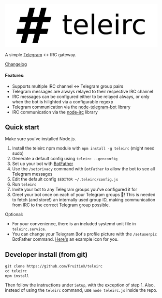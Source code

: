 ![Logo](/logo.png)

A simple [Telegram](https://telegram.org/) ↔ IRC gateway.

[Changelog](https://fruitiex.org/blog/tag/teleirc/)

#### Features:

* Supports multiple IRC channel ↔ Telegram group pairs
* Telegram messages are always relayed to their respective IRC channel
* IRC messages can be configured either to be relayed always, or only
  when the bot is hilighted via a configurable regexp
* Telegram communication via the
  [node-telegram-bot](https://github.com/orzFly/node-telegram-bot) library
* IRC communication via the
  [node-irc](https://github.com/martynsmith/node-irc) library

Quick start
-----------

Make sure you've installed Node.js.

1. Install the teleirc npm module with `npm install -g teleirc` (might need sudo)
2. Generate a default config using `teleirc --genconfig`
3. Set up your bot with [BotFather](https://telegram.me/botfather)
4. Use the `/setprivacy` command with `BotFather` to allow the bot to
   see all Telegram messages
5. Edit the default config `$EDITOR ~/.teleirc/config.js`
6. Run `teleirc`
7. Invite your bot to any Telegram groups you've configured it for
8. Greet your bot once on each of your Telegram groups :tada:! This is needed
   to fetch (and store!) an internally used group ID, making communication
   from IRC to the correct Telegram group possible.

Optional:

- For your convenience, there is an included systemd unit file in
  `teleirc.service`.
- You can change your Telegram Bot's profile picture with the `/setuserpic`
  BotFather command. [Here's](/icon.png) an example icon for you.

Developer install (from git)
----------------------------

    git clone https://github.com/FruitieX/teleirc
    cd teleirc
    npm install

Then follow the instructions under `Setup`, with the exception of step 1.
Also, instead of using the `teleirc` command, use `node teleirc.js` inside the repo.
